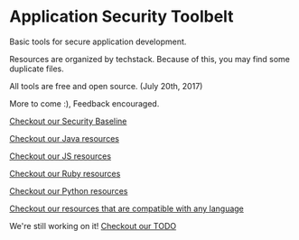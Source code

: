 # Application Security Toolbelt
Basic tools for secure application development.  

Resources are organized by techstack. Because of this, you may find some duplicate files.  

All tools are free and open source. (July 20th, 2017)

More to come :), Feedback encouraged.  

[Checkout our Security Baseline](BestPractices/security-baseline.md)

[Checkout our Java resources](Java)  

[Checkout our JS resources](JavaScript)  

[Checkout our Ruby resources](Ruby)  

[Checkout our Python resources](Python)  

[Checkout our resources that are compatible with any language](LanguageAgnostic)

We're still working on it! [Checkout our TODO](TODO.md)

